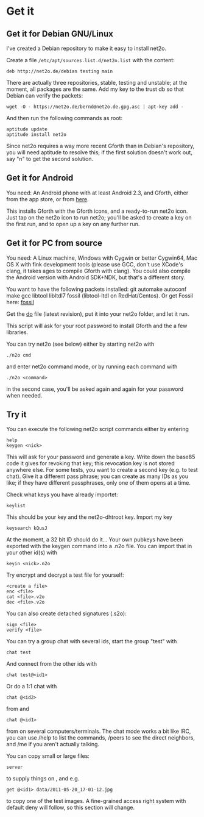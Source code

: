 Get it
======

Get it for Debian GNU/Linux
---------------------------

I've created a Debian repository to make it easy to install net2o.

Create a file `/etc/apt/sources.list.d/net2o.list` with the content:

    deb http://net2o.de/debian testing main

There are actually three repositories, stable, testing and unstable;
at the moment, all packages are the same.  Add my key to the trust db
so that Debian can verify the packets:

    wget -O - https://net2o.de/bernd@net2o.de.gpg.asc | apt-key add -

And then run the following commands as root:

    aptitude update
    aptitude install net2o

Since net2o requires a way more recent Gforth than in Debian's
repository, you will need aptitude to resolve this; if the first
solution doesn't work out, say "n" to get the second solution.

Get it for Android
------------------

You need: An Android phone with at least Android 2.3, and Gforth,
either from the app store, or from [here](https://net2o.de/Gforth.apk).

This installs Gforth with the Gforth icons, and a ready-to-run net2o
icon.  Just tap on the net2o icon to run net2o; you'll be asked to
create a key on the first run, and to open up a key on any further run.

Get it for PC from source
-------------------------

You need: A Linux machine, Windows with Cygwin or better Cygwin64, Mac
OS X with fink development tools (please use GCC, don't use XCode's
clang, it takes ages to compile Gforth with clang).  You could also
compile the Android version with Android SDK+NDK, but that's a different story.

You want to have the following packets installed: git automake
autoconf make gcc libtool libltdl7 fossil (libtool-ltdl on
RedHat/Centos). Or get Fossil here:
[fossil](http://www.fossil-scm.org/index.html/doc/tip/www/index.wiki)

Get the [do](https://fossil.net2o.de/net2o/doc/trunk/do) file
(latest revision), put it into your net2o folder, and let it run.

This script will ask for your root password to install Gforth and the
a few libraries.

You can try net2o (see below) either by starting net2o with

    ./n2o cmd

and enter net2o command mode, or by running each command with

    ./n2o <command>

in the second case, you'll be asked again and again for your password
when needed.

Try it
------

You can execute the following net2o script commands either by entering

    help
    keygen <nick>

This will ask for your password and generate a key.  Write down the
base85 code it gives for revoking that key; this revocation key is not
stored anywhere else.  For some tests, you want to create a second key
(e.g. to test chat).  Give it a different pass phrase; you can create
as many IDs as you like; if they have different passphrases, only one
of them opens at a time.

Check what keys you have already importet:

    keylist

This should be your key and the net2o-dhtroot key.  Import my key

    keysearch kQusJ

At the moment, a 32 bit ID should do it...  Your own pubkeys have been
exported with the keygen command into a <nick>.n2o file.  You can
import that in your other id(s) with

    keyin <nick>.n2o

Try encrypt and decrypt a test file for yourself:

    <create a file>
    enc <file>
    cat <file>.v2o
    dec <file>.v2o

You can also create detached signatures (<file>.s2o):

    sign <file>
    verify <file>

You can try a group chat with several ids, start the group "test" with <id1>

    chat test

And connect from the other ids with

    chat test@<id1>

Or do a 1:1 chat with

    chat @<id2>

from <id1> and

    chat @<id1>

from <id2> on several computers/terminals.  The chat mode works a bit like IRC,
you can use /help to list the commands, /peers to see the direct
neighbors, and /me <action> if you aren't actually talking.

You can copy small or large files:

    server

to supply things on <id1>, and e.g.

    get @<id1> data/2011-05-20_17-01-12.jpg

to copy one of the test images.  A fine-grained access right system
with default deny will follow, so this section will change.